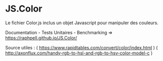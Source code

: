 # JS.Color
Le fichier Color.js inclus un objet Javascript pour manipuler des couleurs.

Documentation - Tests Unitaires - Benchmarking => https://raphpell.github.io/JS.Color/

Source utiles :  	( https://www.rapidtables.com/convert/color/index.html ) 
( http://axonflux.com/handy-rgb-to-hsl-and-rgb-to-hsv-color-model-c )
